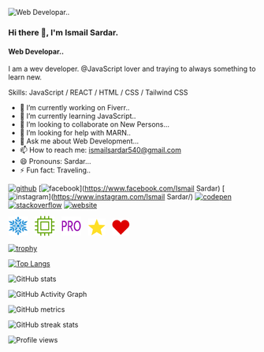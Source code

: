 ![Web Developar..](https://scontent.fjsr6-1.fna.fbcdn.net/v/t39.30808-6/306912864_1507410759694587_836567295354477058_n.png?_nc_cat=104&ccb=1-7&_nc_sid=e3f864&_nc_ohc=HuqMGo2pWAkAX-96LEi&_nc_ht=scontent.fjsr6-1.fna&oh=00_AT-Zd9uNiFWPhjaXEsSDIprdPpfSjIksgDPTigHZSRsYOQ&oe=632F5915)

### Hi there 👋, I'm Ismail Sardar.
#### Web Developar..
I am a wev developer. @JavaScript lover and traying to always something to learn new.

Skills: JavaScript / REACT / HTML / CSS / Tailwind CSS

- 🔭 I’m currently working on Fiverr.. 
- 🌱 I’m currently learning JavaScript.. 
- 👯 I’m looking to collaborate on New Persons... 
- 🤔 I’m looking for help with MARN.. 
- 💬 Ask me about Web Development... 
- 📫 How to reach me: ismailsardar540@gmail.com 
- 😄 Pronouns: Sardar... 
- ⚡ Fun fact: Traveling.. 


[<img src='https://cdn.jsdelivr.net/npm/simple-icons@3.0.1/icons/github.svg' alt='github' height='40'>](https://github.com/ismailsardar)  [<img src='https://cdn.jsdelivr.net/npm/simple-icons@3.0.1/icons/facebook.svg' alt='facebook' height='40'>](https://www.facebook.com/Ismail Sardar)  [<img src='https://cdn.jsdelivr.net/npm/simple-icons@3.0.1/icons/instagram.svg' alt='instagram' height='40'>](https://www.instagram.com/Ismail Sardar/)  [<img src='https://cdn.jsdelivr.net/npm/simple-icons@3.0.1/icons/codepen.svg' alt='codepen' height='40'>](https://codepen.io/@IsmailSardar)  [<img src='https://cdn.jsdelivr.net/npm/simple-icons@3.0.1/icons/stackoverflow.svg' alt='stackoverflow' height='40'>](https://stackoverflow.com/users/Sardar)  [<img src='https://cdn.jsdelivr.net/npm/simple-icons@3.0.1/icons/icloud.svg' alt='website' height='40'>](https://ismailsardar.netlify.app/)  

<a href='https://archiveprogram.github.com/'><img src='https://raw.githubusercontent.com/acervenky/animated-github-badges/master/assets/acbadge.gif' width='40' height='40'></a> <a href='https://docs.github.com/en/developers'><img src='https://raw.githubusercontent.com/acervenky/animated-github-badges/master/assets/devbadge.gif' width='40' height='40'></a> <a href='https://github.com/pricing'><img src='https://raw.githubusercontent.com/acervenky/animated-github-badges/master/assets/pro.gif' width='40' height='40'></a> <a href='https://stars.github.com/'><img src='https://raw.githubusercontent.com/acervenky/animated-github-badges/master/assets/starbadge.gif' width='35' height='35'></a> <a href='https://docs.github.com/en/github/supporting-the-open-source-community-with-github-sponsors'><img src='https://raw.githubusercontent.com/acervenky/animated-github-badges/master/assets/sponsorbadge.gif' width='35' height='35'></a> 

[![trophy](https://github-profile-trophy.vercel.app/?username=ismailsardar)](https://github.com/ryo-ma/github-profile-trophy)

[![Top Langs](https://github-readme-stats.vercel.app/api/top-langs/?username=ismailsardar)](https://github.com/anuraghazra/github-readme-stats)

![GitHub stats](https://github-readme-stats.vercel.app/api?username=ismailsardar&show_icons=true&count_private=true)  

![GitHub Activity Graph](https://activity-graph.herokuapp.com/graph?username=ismailsardar)  

![GitHub metrics](https://metrics.lecoq.io/ismailsardar)  

![GitHub streak stats](https://github-readme-streak-stats.herokuapp.com/?user=ismailsardar)  

![Profile views](https://gpvc.arturio.dev/ismailsardar)  
